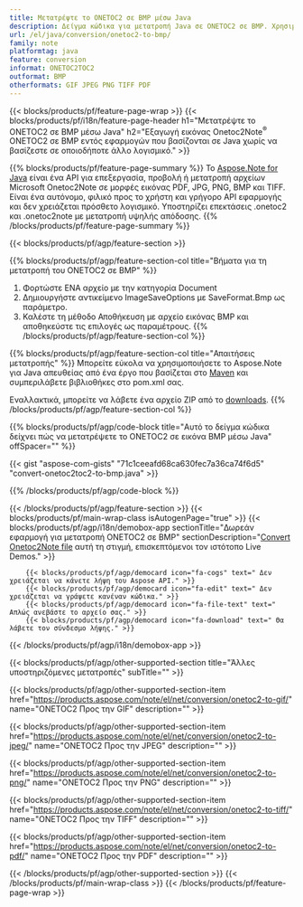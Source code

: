 ```yaml
---
title: Μετατρέψτε το ONETOC2 σε BMP μέσω Java
description: Δείγμα κώδικα για μετατροπή Java σε ONETOC2 σε BMP. Χρησιμοποιήστε παράδειγμα κώδικα API για μετατροπή ομαδικών αρχείων ONETOC2 σε BMP σε οποιαδήποτε εφαρμογή που βασίζεται σε Java. 
url: /el/java/conversion/onetoc2-to-bmp/
family: note
platformtag: java
feature: conversion
informat: ONETOC2TOC2
outformat: BMP
otherformats: GIF JPEG PNG TIFF PDF
---
```

{{< blocks/products/pf/feature-page-wrap >}}
{{< blocks/products/pf/i18n/feature-page-header h1="Μετατρέψτε το ONETOC2 σε BMP μέσω Java" h2="Εξαγωγή εικόνας Onetoc2Note<sup>&reg;</sup> ONETOC2 σε BMP εντός εφαρμογών που βασίζονται σε Java χωρίς να βασίζεστε σε οποιοδήποτε άλλο λογισμικό." >}}

{{% blocks/products/pf/feature-page-summary %}}
Το [Aspose.Note for Java](https://products.aspose.com/note/java/) είναι ένα API για επεξεργασία, προβολή ή μετατροπή αρχείων Microsoft Onetoc2Note σε μορφές εικόνας PDF, JPG, PNG, BMP και TIFF. Είναι ένα αυτόνομο, φιλικό προς το χρήστη και γρήγορο API εφαρμογής και δεν χρειάζεται πρόσθετο λογισμικό. Υποστηρίζει επεκτάσεις .onetoc2 και .onetoc2note με μετατροπή υψηλής απόδοσης.
{{% /blocks/products/pf/feature-page-summary  %}}

{{< blocks/products/pf/agp/feature-section >}}

{{% blocks/products/pf/agp/feature-section-col title="Βήματα για τη μετατροπή του ONETOC2 σε BMP" %}}
1. Φορτώστε ΕΝΑ αρχείο με την κατηγορία Document
2. Δημιουργήστε αντικείμενο ImageSaveOptions με SaveFormat.Bmp ως παράμετρο.
3. Καλέστε τη μέθοδο Αποθήκευση με αρχείο εικόνας BMP και αποθηκεύστε τις επιλογές ως παραμέτρους.
{{% /blocks/products/pf/agp/feature-section-col %}}

{{% blocks/products/pf/agp/feature-section-col title="Απαιτήσεις μετατροπής" %}}
Μπορείτε εύκολα να χρησιμοποιήσετε το Aspose.Note για Java απευθείας από ένα έργο που βασίζεται στο [Maven](https://repository.aspose.com/webapp/#/artifacts/browse/tree/General/repo/com/aspose/aspose-note) και συμπεριλάβετε βιβλιοθήκες στο pom.xml σας.

Εναλλακτικά, μπορείτε να λάβετε ένα αρχείο ZIP από το [downloads](https://downloads.aspose.com/note/java).
{{% /blocks/products/pf/agp/feature-section-col %}}

{{% blocks/products/pf/agp/code-block title="Αυτό το δείγμα κώδικα δείχνει πώς να μετατρέψετε το ONETOC2 σε εικόνα BMP μέσω Java" offSpacer="" %}}

{{< gist "aspose-com-gists" "71c1ceeafd68ca630fec7a36ca74f6d5" "convert-onetoc2toc2-to-bmp.java" >}}

{{% /blocks/products/pf/agp/code-block %}}

{{< /blocks/products/pf/agp/feature-section >}}
{{< blocks/products/pf/main-wrap-class isAutogenPage="true" >}}
{{< blocks/products/pf/agp/i18n/demobox-app sectionTitle="Δωρεάν εφαρμογή για μετατροπή ONETOC2 σε BMP" sectionDescription="[Convert Onetoc2Note file](https://products.aspose.app/note/conversion/onetoc2note-to-bmp) αυτή τη στιγμή, επισκεπτόμενοι τον ιστότοπο Live Demos." >}}

        {{< blocks/products/pf/agp/democard icon="fa-cogs" text=" Δεν χρειάζεται να κάνετε λήψη του Aspose API." >}}
        {{< blocks/products/pf/agp/democard icon="fa-edit" text=" Δεν χρειάζεται να γράψετε κανέναν κώδικα." >}}
        {{< blocks/products/pf/agp/democard icon="fa-file-text" text=" Απλώς ανεβάστε το αρχείο σας." >}}
        {{< blocks/products/pf/agp/democard icon="fa-download" text=" Θα λάβετε τον σύνδεσμο λήψης." >}}
		
{{< /blocks/products/pf/agp/i18n/demobox-app >}}

{{< blocks/products/pf/agp/other-supported-section title="Άλλες υποστηριζόμενες μετατροπές" subTitle="" >}}

{{< blocks/products/pf/agp/other-supported-section-item href="https://products.aspose.com/note/el/net/conversion/onetoc2-to-gif/" name="ONETOC2 Προς την GIF" description="" >}}

{{< blocks/products/pf/agp/other-supported-section-item href="https://products.aspose.com/note/el/net/conversion/onetoc2-to-jpeg/" name="ONETOC2 Προς την JPEG" description="" >}}

{{< blocks/products/pf/agp/other-supported-section-item href="https://products.aspose.com/note/el/net/conversion/onetoc2-to-png/" name="ONETOC2 Προς την PNG" description="" >}}

{{< blocks/products/pf/agp/other-supported-section-item href="https://products.aspose.com/note/el/net/conversion/onetoc2-to-tiff/" name="ONETOC2 Προς την TIFF" description="" >}}

{{< blocks/products/pf/agp/other-supported-section-item href="https://products.aspose.com/note/el/net/conversion/onetoc2-to-pdf/" name="ONETOC2 Προς την PDF" description="" >}}



{{< /blocks/products/pf/agp/other-supported-section >}}
{{< /blocks/products/pf/main-wrap-class >}}
{{< /blocks/products/pf/feature-page-wrap >}}